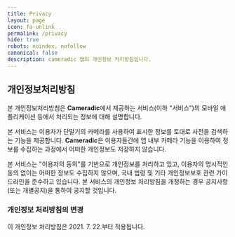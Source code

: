 ```yaml
---
title: Privacy
layout: page
icon: fa-unlink
permalink: /privacy
hide: true
robots: noindex, nofollow
canonical: false
description: cameradic 앱의 개인정보 처리방침입니다.
---
```


## 개인정보처리방침

본 개인정보처리방침은 **Cameradic**에서 제공하는 서비스(이하 "서비스")의 모바일 애플리케이션 등에서 처리되는 정보에 대해 설명합니다.

본 서비스는 이용자가 단말기의 카메라를 사용하여 표시한 정보를 토대로 사전을 검색하는 기능을 제공합니다.
**Cameradic**은 이용자들간에 앱 내부 카메라 기능을 이용하여 정보를 수집하는 과정에서 어떠한 개인정보도 저장하지 않습니다.

본 서비스는 "이용자의 동의"를 기반으로 개인정보를 처리하고 있고, 이용자의 명시적인 동의 없이는 어떠한 정보도 수집하지 않으며, 국내 법령 및 기타 개인정보보호 관련 가이드라인을 준수하고 있습니다. 본 서비스의 개인정보 처리방침을 개정하는 경우 공지사항(또는 개별공지)을 통하여 공지할 것입니다.

### 개인정보 처리방침의 변경
이 개인정보 처리방침은 2021. 7. 22.부터 적용됩니다.
